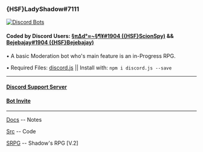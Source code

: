 ### {HSF}LadyShadow#7111
[![Discord Bots](https://discordbots.org/api/widget/347872963636494337.svg?topcolor=000000&middlecolor=000000&usernamecolor=00ffff&labelcolor=00ffff&datacolor=00ffff)](https://discordbots.org/bot/347872963636494337)

#### Coded by Discord Users: [§π∆d°≈~§¶¥#1904 ({HSF}ScionSpy)](https://discordbots.org/user/213250789823610880) && [Bejebajay#1904 ({HSF}Bejebajay)](https://discordbots.org/user/295404527308242944)

• A basic Moderation bot who's main feature is an in-Progress RPG.

• Required Files: [discord.js](https://discord.js.org/#/) || Install with: `npm i discord.js --save`

----------
#### [Discord Support Server](https://discord.gg/9FUpBPQ)

#### [Bot Invite](https://discordapp.com/oauth2/authorize?client_id=347872963636494337&scope=bot&permissions=470150359)

----------
[Docs](https://github.com/shadow-spybeje/LadyShadow/blob/master/docs/Readme.md) -- Notes

[Src](https://github.com/shadow-spybeje/LadyShadow/blob/master/src/README.md) -- Code

[SRPG](https://github.com/shadow-spybeje/Shadow-RPG) -- Shadow's RPG [V.2]
